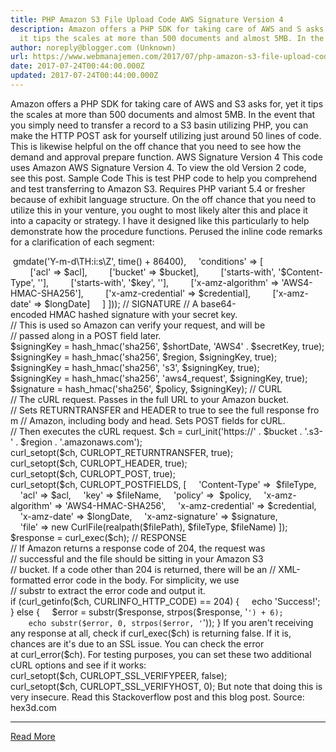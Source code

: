 ```yaml
---
title: PHP Amazon S3 File Upload Code AWS Signature Version 4
description: Amazon offers a PHP SDK for taking care of AWS and S asks for, yet
  it tips the scales at more than 500 documents and almost 5MB. In the
author: noreply@blogger.com (Unknown)
url: https://www.webmanajemen.com/2017/07/php-amazon-s3-file-upload-code-aws.html
date: 2017-07-24T00:44:00.000Z
updated: 2017-07-24T00:44:00.000Z
---
```


Amazon offers a PHP SDK for taking care of AWS and S3 asks for, yet it tips the scales at more than 500 documents and almost 5MB. In the event that you simply need to transfer a record to a S3 basin utilizing PHP, you can make the HTTP POST ask for yourself utilizing just around 50 lines of code. This is likewise helpful on the off chance that you need to see how the demand and approval prepare function.
AWS Signature Version 4
This code uses Amazon AWS Signature Version 4. To view the old Version 2 code, see this post.
Sample Code
This is test PHP code to help you comprehend and test transferring to Amazon S3. Requires PHP variant 5.4 or fresher because of exhibit language structure. On the off chance that you need to utilize this in your venture, you ought to most likely alter this and place it into a capacity or strategy. I have it designed like this particularly to help demonstrate how the procedure functions.
Perused the inline code remarks for a clarification of each segment:

<?php
// USER OPTIONS
// Replace these values with ones appropriate to you.
$accessKeyId = 'YOUR_ACCESS_KEY_ID';
$secretKey = 'YOUR_SECRET_KEY';
$bucket = 'YOUR_BUCKET_NAME';
$region = 'BUCKET_AMAZON_REGION'; // us-west-2, us-east-1, etc
$acl = 'ACCESS_CONTROL_LIST'; // private, public-read, etc
$filePath = 'path/to/file.jpg';
$fileName = 'myimage.jpg';
$fileType = 'image/jpeg';
// VARIABLES
// These are used throughout the request.
$longDate = gmdate('Ymd\THis\Z');
$shortDate = gmdate('Ymd');
$credential = $accessKeyId . '/' . $shortDate . '/' . $region . '/s3/aws4_request';
// POST POLICY
// Amazon requires a base64-encoded POST policy written in JSON.
// This tells Amazon what is acceptable for this request. For
// simplicity, we set the expiration date to always be 24H in 
// the future. The two "starts-with" fields are used to restrict
// the content of "key" and "Content-Type", which are specified
// later in the POST fields. Again for simplicity, we use blank
// values ('') to not put any restrictions on those two fields.
$policy = base64_encode(json_encode([
    'expiration' => gmdate('Y-m-d\TH:i:s\Z', time() + 86400),
    'conditions' => [
        ['acl' => $acl],
        ['bucket' => $bucket],
        ['starts-with', '$Content-Type', ''],
        ['starts-with', '$key', ''],
        ['x-amz-algorithm' => 'AWS4-HMAC-SHA256'],
        ['x-amz-credential' => $credential],
        ['x-amz-date' => $longDate]
    ]
]));
// SIGNATURE
// A base64-encoded HMAC hashed signature with your secret key.
// This is used so Amazon can verify your request, and will be
// passed along in a POST field later.
$signingKey = hash_hmac('sha256', $shortDate, 'AWS4' . $secretKey, true);
$signingKey = hash_hmac('sha256', $region, $signingKey, true);
$signingKey = hash_hmac('sha256', 's3', $signingKey, true);
$signingKey = hash_hmac('sha256', 'aws4_request', $signingKey, true);
$signature = hash_hmac('sha256', $policy, $signingKey);
// CURL
// The cURL request. Passes in the full URL to your Amazon bucket.
// Sets RETURNTRANSFER and HEADER to true to see the full response from
// Amazon, including body and head. Sets POST fields for cURL.
// Then executes the cURL request.
$ch = curl_init('https://' . $bucket . '.s3-' . $region . '.amazonaws.com');
curl_setopt($ch, CURLOPT_RETURNTRANSFER, true);
curl_setopt($ch, CURLOPT_HEADER, true);
curl_setopt($ch, CURLOPT_POST, true);
curl_setopt($ch, CURLOPT_POSTFIELDS, [
    'Content-Type' =>  $fileType,
    'acl' => $acl,
    'key' => $fileName,
    'policy' =>  $policy,
    'x-amz-algorithm' => 'AWS4-HMAC-SHA256',
    'x-amz-credential' => $credential,
    'x-amz-date' => $longDate,
    'x-amz-signature' => $signature,
    'file' => new CurlFile(realpath($filePath), $fileType, $fileName)
]);
$response = curl_exec($ch);
// RESPONSE
// If Amazon returns a response code of 204, the request was
// successful and the file should be sitting in your Amazon S3
// bucket. If a code other than 204 is returned, there will be an
// XML-formatted error code in the body. For simplicity, we use
// substr to extract the error code and output it.
if (curl_getinfo($ch, CURLINFO_HTTP_CODE) == 204) {
    echo 'Success!';
} else {
    $error = substr($response, strpos($response, '<code>') + 6);
    echo substr($error, 0, strpos($error, '</code>'));
}
If you aren't receiving any response at all, check if curl_exec($ch) is returning false. If it is, chances are it's due to an SSL issue. You can check the error at curl_error($ch). For testing purposes, you can set these two additional cURL options and see if it works:
curl_setopt($ch, CURLOPT_SSL_VERIFYPEER, false);
curl_setopt($ch, CURLOPT_SSL_VERIFYHOST, 0);
But note that doing this is very insecure. Read this Stackoverflow post and this blog post.
Source: hex3d.com<hr/> <a href="https://www.webmanajemen.com/2017/07/php-amazon-s3-file-upload-code-aws.html" rel="follow" class="button" id="read-more">Read More</a>